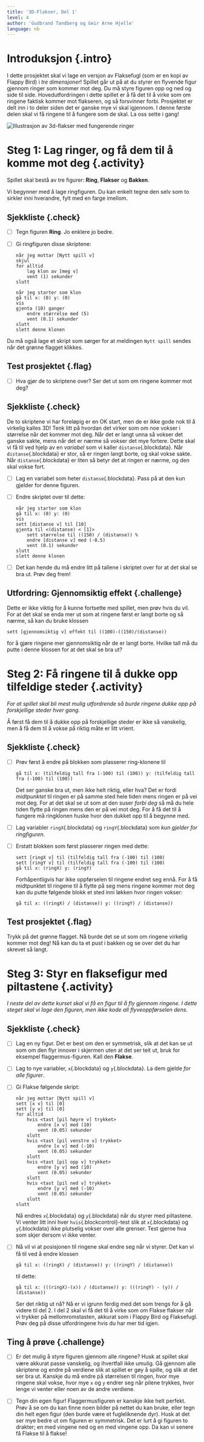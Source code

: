 ```yaml
---
title: '3D-Flakser, Del 1'
level: 4
author: 'Gudbrand Tandberg og Geir Arne Hjelle'
language: nb
---
```



# Introduksjon {.intro}

I dette prosjektet skal vi lage en versjon av Flaksefugl (som er en kopi av
Flappy Bird) i *tre dimensjoner*! Spillet går ut på at du styrer en flyvende
figur gjennom ringer som kommer mot deg. Du må styre figuren opp og ned og side
til side. Hovedutfordringen i dette spillet er å få det til å virke som om
ringene faktisk kommer mot flakseren, og så forsvinner forbi. Prosjektet er delt
inn i to deler siden det er ganske mye vi skal igjennom. I denne første delen
skal vi få ringene til å fungere som de skal. La oss sette i gang!

![Illustrasjon av 3d-flakser med fungerende ringer](3d_flakser.png)

# Steg 1: Lag ringer, og få dem til å komme mot deg {.activity}

Spillet skal bestå av tre figurer: __Ring__, __Flakser__ og __Bakken__.

Vi begynner med å lage ringfiguren. Du kan enkelt tegne den selv som to sirkler
inni hverandre, fylt med en farge imellom.

## Sjekkliste {.check}

- [ ] Tegn figuren __Ring__. Jo enklere jo bedre.

- [ ] Gi ringfiguren disse skriptene:

  ```blocks
  når jeg mottar [Nytt spill v]
  skjul
  for alltid
      lag klon av [meg v]
      vent (1) sekunder
  slutt

  når jeg starter som klon
  gå til x: (0) y: (0)
  vis
  gjenta (10) ganger
      endre størrelse med (5)
      vent (0.1) sekunder
  slutt
  slett denne klonen
  ```

Du må også lage et skript som sørger for at meldingen `Nytt spill` sendes når
det grønne flagget klikkes.

## Test prosjektet {.flag}

- [ ] Hva gjør de to skriptene over? Ser det ut som om ringene kommer mot deg?

## Sjekkliste {.check}

De to skriptene vi har foreløpig er en OK start, men de er ikke gode nok til å
virkelig kalles 3D! Tenk litt på hvordan det virker som om noe vokser i
størrelse når det kommer mot deg. Når det er langt unna så vokser det ganske
sakte, mens når det er nærme så vokser det mye fortere. Dette skal vi få til ved
hjelp av en *variabel* som vi kaller `distanse`{.blockdata}. Når
`distanse`{.blockdata} er stor, så er ringen langt borte, og skal vokse sakte.
Når `distanse`{.blockdata} er liten så betyr det at ringen er nærme, og den skal
vokse fort.

- [ ] Lag en variabel som heter `distanse`{.blockdata}. Pass på at den kun
  gjelder for denne figuren.

- [ ] Endre skriptet over til dette:

  ```blocks
  når jeg starter som klon
  gå til x: (0) y: (0)
  vis
  sett [distanse v] til [10]
  gjenta til <(distanse) < [1]>
      sett størrelse til ((150) / (distanse)) %
      endre [distanse v] med (-0.5)
      vent (0.1) sekunder
  slutt
  slett denne klonen
  ```

- [ ] Det kan hende du må endre litt på tallene i skriptet over for at det skal
  se bra ut. Prøv deg frem!

## Utfordring: Gjennomsiktig effekt {.challenge}

Dette er ikke viktig for å kunne fortsette med spillet, men prøv hvis du vil.
For at det skal se enda mer ut som at ringene først er langt borte og så nærme,
så kan du bruke klossen

```blocks
sett [gjennomsiktig v] effekt til ((100)-((150)/(distanse))
```

for å gjøre ringene mer gjennomsiktig når de er langt borte. Hvilke tall må du
putte i denne klossen for at det skal se bra ut?


# Steg 2: Få ringene til å dukke opp tilfeldige steder {.activity}

*For at spillet skal bli mest mulig utfordrende så burde ringene dukke opp på
 forskjellige steder hver gang.*

Å først få dem til å dukke opp på forskjellige steder er ikke så vanskelig, men
å få dem til å vokse på riktig måte er litt vrient.

## Sjekkliste {.check}

- [ ] Prøv først å endre på blokken som plasserer ring-klonene til

  ```blocks
  gå til x: (tilfeldig tall fra (-100) til (100)) y: (tilfeldig tall fra (-100) til (100))
  ```

  Det ser ganske bra ut, men ikke helt riktig, eller hva? Det er fordi
  *midtpunktet* til ringen er på samme sted hele tiden mens ringen er på vei mot
  deg. For at det skal se ut som at den suser *forbi deg* så må du hele tiden
  flytte på ringen mens den er på vei mot deg. For å få det til å fungere må
  ringklonen huske hvor den dukket opp til å begynne med.

- [ ] Lag variabler `ringX`{.blockdata} og `ringY`{.blockdata} som *kun gjelder
  for ringfiguren*.

- [ ] Erstatt blokken som først plasserer ringen med dette:

  ```blocks
  sett [ringX v] til (tilfeldig tall fra (-100) til (100)
  sett [ringY v] til (tilfeldig tall fra (-100) til (100)
  gå til x: (ringX) y: (ringY)
  ```

  Forhåpentligvis har ikke oppførselen til ringene endret seg ennå. For å få
  midtpunktet til ringene til å flytte på seg mens ringene kommer mot deg kan du
  putte følgende blokk et sted inni løkken hvor ringen vokser:

  ```blocks
  gå til x: ((ringX) / (distanse)) y: ((ringY) / (distanse))
  ```

## Test prosjektet {.flag}

Trykk på det grønne flagget. Nå burde det se ut som om ringene virkelig kommer
mot deg! Nå kan du ta et pust i bakken og se over det du har skrevet så langt.


# Steg 3: Styr en flaksefigur med piltastene {.activity}

*I neste del av dette kurset skal vi få en figur til å fly gjennom ringene. I
 dette steget skal vi lage den figuren, men ikke kode all flyveoppførselen
 dens.*

## Sjekkliste {.check}

- [ ] Lag en ny figur. Det er best om den er symmetrisk, slik at det kan se ut
  som om den flyr innover i skjermen uten at det ser teit ut, bruk for eksempel
  flaggermus-figuren. Kall den __Flakse__.

- [ ] Lag to nye variabler, `x`{.blockdata} og `y`{.blockdata}. La dem gjelde
  *for alle figurer*.

- [ ] Gi Flakse følgende skript:

  ```blocks
  når jeg mottar [Nytt spill v]
  sett [x v] til [0]
  sett [y v] til [0]
  for alltid
      hvis <tast [pil høyre v] trykket>
          endre [x v] med (10)
          vent (0.05) sekunder
      slutt
      hvis <tast [pil venstre v] trykket>
          endre [x v] med (-10)
          vent (0.05) sekunder
      slutt
      hvis <tast [pil opp v] trykket>
          endre [y v] med (10)
          vent (0.05) sekunder
      slutt
      hvis <tast [pil ned v] trykket>
          endre [y v] med (-10)
          vent (0.05) sekunder
      slutt
  slutt
  ```

  Nå endres `x`{.blockdata} og `y`{.blockdata} når du styrer med piltastene. Vi
  venter litt inni hver `hvis`{.blockcontrol}-test slik at `x`{.blockdata} og
  `y`{.blockdata} ikke plutselig vokser over alle grenser. Test gjerne hva som
  skjer dersom vi ikke venter.

- [ ] Nå vil vi at posisjonen til ringene skal endre seg når vi styrer. Det kan
  vi få til ved å endre klossen

  ```blocks
  gå til x: ((ringX) / (distanse)) y: ((ringY) / (distanse))
  ```

  til dette:

  ```blocks
  gå til x: (((ringX)-(x)) / (distanse)) y: (((ringY) - (y)) / (distanse))
  ```

  Ser det riktig ut nå? Nå er vi igrunn ferdig med det som trengs for å gå
  videre til del 2. I del 2 skal vi få det til å virke som om Flakse flakser når
  vi trykker på mellomromstasten, akkurat som i Flappy Bird og Flaksefugl. Prøv
  deg på disse utfordringene hvis du har mer tid igjen.

## Ting å prøve {.challenge}

- [ ] Er det mulig å styre figuren gjennom alle ringene? Husk at spillet skal
  være akkurat passe vanskelig, og ihvertfall ikke umulig. Gå gjennom alle
  skriptene og endre på verdiene slik at spillet er gøy å spille, og slik at det
  ser bra ut. Kanskje du må endre på størrelsen til ringen, hvor mye ringene
  skal vokse, hvor mye `x` og `y` endrer seg når pilene trykkes, hvor lenge vi
  venter eller noen av de andre verdiene.

- [ ] Tegn din egen figur! Flaggermusfiguren er kanskje ikke helt perfekt. Prøv
  å se om du kan finne noen bilder på nettet du kan bruke, eller tegn din helt
  egen figur (den burde være et fugleliknende dyr). Husk at det ser mye bedre ut
  om figuren er symmetrisk. Det er lurt å gi figuren to drakter; en med vingene
  ned og en med vingene opp. Da kan vi senere få Flakse til å flakse!

